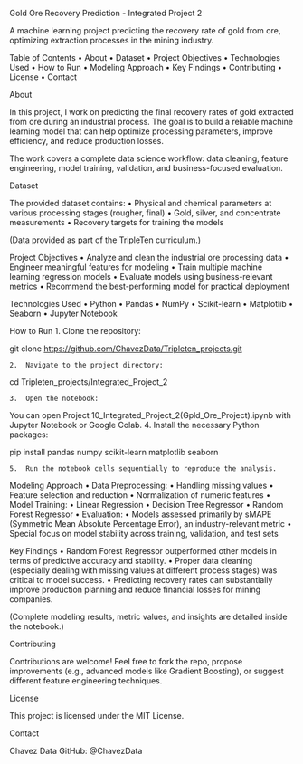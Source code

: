 Gold Ore Recovery Prediction - Integrated Project 2

A machine learning project predicting the recovery rate of gold from ore, optimizing extraction processes in the mining industry.

Table of Contents
	•	About
	•	Dataset
	•	Project Objectives
	•	Technologies Used
	•	How to Run
	•	Modeling Approach
	•	Key Findings
	•	Contributing
	•	License
	•	Contact

About

In this project, I work on predicting the final recovery rates of gold extracted from ore during an industrial process.
The goal is to build a reliable machine learning model that can help optimize processing parameters, improve efficiency, and reduce production losses.

The work covers a complete data science workflow: data cleaning, feature engineering, model training, validation, and business-focused evaluation.

Dataset

The provided dataset contains:
	•	Physical and chemical parameters at various processing stages (rougher, final)
	•	Gold, silver, and concentrate measurements
	•	Recovery targets for training the models

(Data provided as part of the TripleTen curriculum.)

Project Objectives
	•	Analyze and clean the industrial ore processing data
	•	Engineer meaningful features for modeling
	•	Train multiple machine learning regression models
	•	Evaluate models using business-relevant metrics
	•	Recommend the best-performing model for practical deployment

Technologies Used
	•	Python
	•	Pandas
	•	NumPy
	•	Scikit-learn
	•	Matplotlib
	•	Seaborn
	•	Jupyter Notebook

How to Run
	1.	Clone the repository:

git clone https://github.com/ChavezData/Tripleten_projects.git

	2.	Navigate to the project directory:

cd Tripleten_projects/Integrated_Project_2

	3.	Open the notebook:

You can open Project 10_Integrated_Project_2(Gpld_Ore_Project).ipynb with Jupyter Notebook or Google Colab.
	4.	Install the necessary Python packages:

pip install pandas numpy scikit-learn matplotlib seaborn

	5.	Run the notebook cells sequentially to reproduce the analysis.

Modeling Approach
	•	Data Preprocessing:
	•	Handling missing values
	•	Feature selection and reduction
	•	Normalization of numeric features
	•	Model Training:
	•	Linear Regression
	•	Decision Tree Regressor
	•	Random Forest Regressor
	•	Evaluation:
	•	Models assessed primarily by sMAPE (Symmetric Mean Absolute Percentage Error), an industry-relevant metric
	•	Special focus on model stability across training, validation, and test sets

Key Findings
	•	Random Forest Regressor outperformed other models in terms of predictive accuracy and stability.
	•	Proper data cleaning (especially dealing with missing values at different process stages) was critical to model success.
	•	Predicting recovery rates can substantially improve production planning and reduce financial losses for mining companies.

(Complete modeling results, metric values, and insights are detailed inside the notebook.)

Contributing

Contributions are welcome!
Feel free to fork the repo, propose improvements (e.g., advanced models like Gradient Boosting), or suggest different feature engineering techniques.

License

This project is licensed under the MIT License.

Contact

Chavez Data
GitHub: @ChavezData
